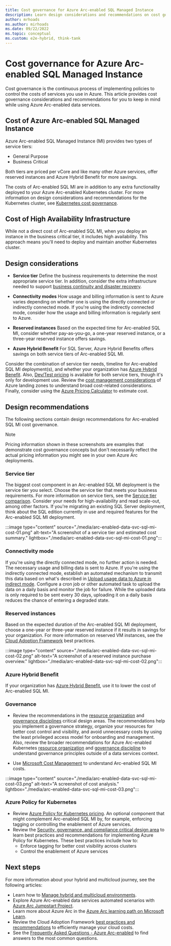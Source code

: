 ```yaml
---
title: Cost governance for Azure Arc-enabled SQL Managed Instance
description: Learn design considerations and recommendations on cost governance for Azure Arc-enabled SQL Managed Instance.
author: mrhoads
ms.author: mirhoads
ms.date: 09/22/2022
ms.topic: conceptual
ms.custom: e2e-hybrid, think-tank
---
```


# Cost governance for Azure Arc-enabled SQL Managed Instance

Cost governance is the continuous process of implementing policies to control the costs of services you use in Azure. This article provides cost governance considerations and recommendations for you to keep in mind while using Azure Arc-enabled data services.

## Cost of Azure Arc-enabled SQL Managed Instance

Azure Arc-enabled SQL Managed Instance (MI) provides two types of service tiers:

- General Purpose
- Business Critical

Both tiers are priced per vCore and like many other Azure services, offer reserved instances and Azure Hybrid Benefit for more savings.  

The costs of Arc-enabled SQL MI are in addition to any extra functionality deployed to your Azure Arc-enabled Kubernetes cluster. For more information on design considerations and recommendations for the Kubernetes cluster, see [Kubernetes cost governance](../arc-enabled-kubernetes/eslz-arc-kubernetes-cost-governance.md).

## Cost of High Availability Infrastructure

While not a direct cost of Arc-enabled SQL MI, when you deploy an instance in the business critical tier, it includes high availability. This approach means you'll need to deploy and maintain another Kubernetes cluster.

## Design considerations

- **Service tier** Define the business requirements to determine the most appropriate service tier. In addition, consider the extra infrastructure needed to support [business continuity and disaster recovery](./eslz-arc-data-service-sql-managed-instance-business-continuity-disaster-recovery.md).

- **Connectivity modes** How usage and billing information is sent to Azure varies depending on whether one is using the directly connected or indirectly connected mode. If you're using the indirectly connected mode, consider how the usage and billing information is regularly sent to Azure.

- **Reserved instances** Based on the expected time for Arc-enabled SQL MI, consider whether pay-as-you-go, a one-year reserved instance, or a three-year reserved instance offers savings.

- **Azure Hybrid Benefit** For SQL Server, Azure Hybrid Benefits offers savings on both service tiers of Arc-enabled SQL MI.

Consider the combination of service tier needs, timeline for Arc-enabled SQL MI deployment(s), and whether your organization has [Azure Hybrid Benefit](/azure/azure-sql/azure-hybrid-benefit). Also, [Dev/Test pricing](https://azure.microsoft.com/pricing/dev-test/) is available for both service tiers, though it's only for development use. Review the [cost management considerations](../../../ready/landing-zone/design-area/governance.md#cost-management-considerations) of Azure landing zones to understand broad cost-related considerations. Finally, consider using the [Azure Pricing Calculator](https://azure.microsoft.com/pricing/calculator/) to estimate cost.

## Design recommendations

The following sections contain design recommendations for Arc-enabled SQL MI cost governance.

> [!NOTE]
> Pricing information shown in these screenshots are examples that demonstrate cost governance concepts but don't necessarily reflect the actual pricing information you might see in your own Azure Arc deployments.

### Service tier

The biggest cost component in an Arc-enabled SQL MI deployment is the service tier you select. Choose the service tier that meets your business requirements. For more information on service tiers, see the [Service tier comparison](/azure/azure-arc/data/service-tiers#service-tier-comparison). Consider your needs for high-availability and read scale-out, among other factors. If you're migrating an existing SQL Server deployment, think about the SQL edition currently in use and required features for the Arc-enabled SQL MI deployment.

:::image type="content" source="./media/arc-enabled-data-svc-sql-mi-cost-01.png" alt-text="A screenshot of a service tier and estimated cost summary." lightbox="./media/arc-enabled-data-svc-sql-mi-cost-01.png":::

### Connectivity mode

If you're using the directly connected mode, no further action is needed. The necessary usage and billing data is sent to Azure. If you're using the indirectly connected mode, establish an automated mechanism to transmit this data based on what's described in [Upload usage data to Azure in indirect mode](/azure/azure-arc/data/upload-usage-data). Configure a cron job or other automated task to upload the data on a daily basis and monitor the job for failure. While the uploaded data is only required to be sent every 30 days, uploading it on a daily basis reduces the chance of entering a degraded state.

### Reserved instances

Based on the expected duration of the Arc-enabled SQL MI deployment, choose a one-year or three-year reserved instance if it results in savings for your organization. For more information on reserved VM instances, see the [Cloud Adoption Framework](../../../govern/cost-management/best-practices.md#best-practice-use-azure-reserved-vm-instances) best practices.

:::image type="content" source="./media/arc-enabled-data-svc-sql-mi-cost-02.png" alt-text="A screenshot of a reserved instance purchase overview." lightbox="./media/arc-enabled-data-svc-sql-mi-cost-02.png":::

### Azure Hybrid Benefit

If your organization has [Azure Hybrid Benefit](/azure/azure-sql/azure-hybrid-benefit), use it to lower the cost of Arc-enabled SQL MI.

### Governance

- Review the recommendations in the [resource organization](eslz-arc-data-service-sql-managed-instance-resource-organization.md) and [governance disciplines](eslz-arc-data-service-sql-managed-instance-governance-disciplines.md) critical design areas. The recommendations help you implement a governance strategy, organize your resources for better cost control and visibility, and avoid unnecessary costs by using the least privileged access model for onboarding and management. Also, review the broader recommendations for Azure Arc-enabled Kubernetes [resource organization](../arc-enabled-kubernetes/eslz-arc-kubernetes-resource-organization.md) and [governance discipline](../arc-enabled-kubernetes/eslz-arc-kubernetes-governance-disciplines.md) to understand governance principles outside of a data services context.

- Use [Microsoft Cost Management](/azure/cost-management-billing/costs/quick-acm-cost-analysis) to understand Arc-enabled SQL MI costs.

:::image type="content" source="./media/arc-enabled-data-svc-sql-mi-cost-03.png" alt-text="A screenshot of cost analysis." lightbox="./media/arc-enabled-data-svc-sql-mi-cost-03.png":::

### Azure Policy for Kubernetes

- Review [Azure Policy for Kubernetes pricing](https://azure.microsoft.com/pricing/details/azure-arc/). An optional component that might complement Arc-enabled SQL MI by, for example, enforcing tagging or controlling the enablement of Azure services.
- Review the [Security, governance, and compliance critical design area](.\eslz-arc-data-service-sql-managed-instance-management-disciplines.md) to learn best practices and recommendations for implementing Azure Policy for Kubernetes. These best practices include how to:
  - Enforce tagging for better cost visibility across clusters
  - Control the enablement of Azure services

## Next steps

For more information about your hybrid and multicloud journey, see the following articles:

- Learn how to [Manage hybrid and multicloud environments](../manage.md).
- Explore Azure Arc-enabled data services automated scenarios with [Azure Arc Jumpstart Project](https://azurearcjumpstart.io/azure_arc_jumpstart/azure_arc_data/).
- Learn more about Azure Arc in the [Azure Arc learning path on Microsoft Learn](/learn/paths/manage-hybrid-infrastructure-with-azure-arc/).
- Review the Cloud Adoption Framework [best practices and recommendations](../../../get-started/manage-costs.md) to efficiently manage your cloud costs.
- See the [Frequently Asked Questions - Azure Arc-enabled](/azure/azure-arc/kubernetes/faq) to find answers to the most common questions.
